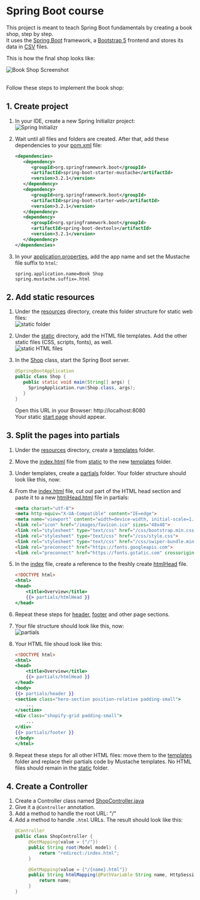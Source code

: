 # Spring Boot course

This project is meant to teach Spring Boot fundamentals by creating a book shop, step by step. <br/>
It uses the [Spring Boot](https://docs.spring.io/spring-boot/docs/current/reference/html/getting-started.html) framework, a [Bootstrap 5](https://getbootstrap.com) frontend and stores its data in [CSV](https://en.wikipedia.org/wiki/Comma-separated_values) files.

This is how the final shop looks like:

![Book Shop Screenshot](src/main/resources/static/images/bookshop.png)<br/>
<br/>

Follow these steps to implement the book shop:
## 1. Create project
1. In your IDE, create a new Spring Initializr project:<br/>
   ![Spring Initializr](src/main/resources/screenshots/initializr.png)
  

2. Wait until all files and folders are created. After that, add these dependencies to your [pom.xml](pom.xml) file: 
   ```xml
   <dependencies>
      <dependency>
         <groupId>org.springframework.boot</groupId>
         <artifactId>spring-boot-starter-mustache</artifactId>
         <version>3.2.1</version>
      </dependency>
      <dependency>
         <groupId>org.springframework.boot</groupId>
         <artifactId>spring-boot-starter-web</artifactId>
         <version>3.2.1</version>
      </dependency>
      <dependency>
         <groupId>org.springframework.boot</groupId>
         <artifactId>spring-boot-devtools</artifactId>
         <version>3.2.1</version>
      </dependency>
   </dependencies>
   ```
   
3. In your [application.properties](src/main/resources/application.properties), add the app name and set the Mustache file suffix to `html`:
   ```properties
   spring.application.name=Book Shop
   spring.mustache.suffix=.html
   ```

## 2. Add static resources  
1. Under the [resources](src/main/resources) directory, create this folder structure for static web files:<br/>
   ![static folder](src/main/resources/screenshots/resources.png)
  

2. Under the [static](src/main/resources/static) directory, add the HTML file templates. Add the other static files (CSS, scripts, fonts), as well.<br/>
   ![static HTML files](src/main/resources/screenshots/static_html.png)  
  

3. In the [Shop](src/main/java/onlineshop/Shop.java) class, start the Spring Boot server.
   ```java
   @SpringBootApplication
   public class Shop {
      public static void main(String[] args) {
        SpringApplication.run(Shop.class, args);
      }
   }
   ```
   Open this URL in your Browser: http://localhost:8080 <br/>
   Your static [start page](http://localhost:8080/index.html) should appear.

## 3. Split the pages into partials
1. Under the [resources](src/main/resources) directory, create a [templates](src/main/resources/templates) folder.
1. Move the [index.html](src/main/resources/static/index.html) file from [static](src/main/resources/static) to the new [templates](src/main/resources/templates) folder.
1. Under templates, create a [partials](src/main/resources/templates/partials) folder. Your folder structure should look like this, now:

1. From the [index.html](src/main/resources/templates/index.html) file, cut out part of the HTML head section and paste it to a new [htmlHead.html](src/main/resources/templates/partials/htmlHead.html) file in partials:
   ```html
   <meta charset="utf-8">
   <meta http-equiv="X-UA-Compatible" content="IE=edge">
   <meta name="viewport" content="width=device-width, initial-scale=1.0">
   <link rel="icon" href="/images/favicon.ico" sizes="48x48">
   <link rel="stylesheet" type="text/css" href="/css/bootstrap.min.css">
   <link rel="stylesheet" type="text/css" href="/css/style.css">
   <link rel="stylesheet" type="text/css" href="/css/swiper-bundle.min.css"/>
   <link rel="preconnect" href="https://fonts.googleapis.com">
   <link rel="preconnect" href="https://fonts.gstatic.com" crossorigin>
   ```

1. In the [index](src/main/resources/templates/index.html) file, create a reference to the freshly create [htmlHead](src/main/resources/templates/partials/htmlHead.html) file.
   ```handlebars
   <!DOCTYPE html>
   <html>
   <head>
       <title>Overview</title>
       {{> partials/htmlHead }}
   </head>
   ```
1. Repeat these steps for [header](src/main/resources/templates/partials/header.html), [footer](src/main/resources/templates/partials/footer.html) and other page sections.

1. Your file structure should look like this, now:<br/>
   ![partials](src/main/resources/screenshots/partials.png)
1. Your HTML file shoud look like this:
   ```handlebars
   <!DOCTYPE html>
   <html>
   <head>
       <title>Overview</title>
       {{> partials/htmlHead }}
   </head>
   <body>
   {{> partials/header }}
   <section class="hero-section position-relative padding-small">
       ...
   </section>
   <div class="shopify-grid padding-small">
       ...
   </div>
   {{> partials/footer }}
   </body>
   </html>
   ```
1. Repeat these steps for all other HTML files: move them to the [templates](src/main/resources/templates) folder and replace their partials code by Mustache templates. No HTML files should remain in the [static](src/main/resources/static) folder.
  
## 4. Create a Controller
1. Create a Controller class named [ShopController.java](src/main/java/onlineshop/ShopController.java)
1. Give it a `@Controller` annotation.
1. Add a method to handle the root URL: "/"
1. Add a method to handle `.html` URLs. The result should look like this:
   ```java
   @Controller
   public class ShopController {
        @GetMapping(value = {"/"})
        public String root(Model model) {
            return "redirect:/index.html";
        }
   
        @GetMapping(value = {"/{name}.html"})
        public String htmlMapping(@PathVariable String name, HttpSession session) {
            return name;
        }
   }
   ```